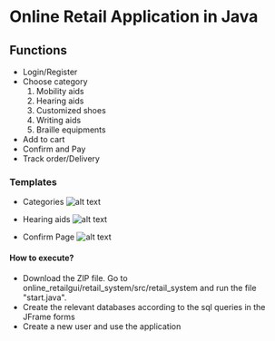 # Online Retail Application in Java
## Functions

  - Login/Register
  - Choose category
     1. Mobility aids
     2. Hearing aids
     3. Customized shoes
     4. Writing aids
     5. Braille equipments
  - Add to cart
  - Confirm and Pay
  - Track order/Delivery
  
### Templates
  - Categories
![alt text](https://github.com/ssharadhas/online_retailjava/blob/master/images/categories.png?raw=true)

  - Hearing aids
![alt text](https://github.com/ssharadhas/online_retailjava/blob/master/images/hearingaid.png?raw=true)

  - Confirm Page
![alt text](https://github.com/ssharadhas/online_retailjava/blob/master/images/confirm.png?raw=true)
  
#### How to execute?

  - Download the ZIP file. Go to online_retailgui/retail_system/src/retail_system and run the file "start.java". 
  - Create the relevant databases according to the sql queries in the JFrame forms
  - Create a new user and use the application
